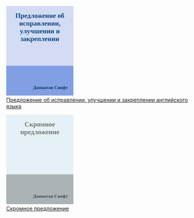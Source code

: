 ![](Предложение%20об%20исправлении,%20улучшении%20и%20закреплении%20английского%20языка.jpg)  
[Предложение об исправлении, улучшении и закреплении английского языка](Предложение%20об%20исправлении,%20улучшении%20и%20закреплении%20английского%20языка.txt)

![](Скромное%20предложение.jpg)  
[Скромное предложение](Скромное%20предложение.txt)
